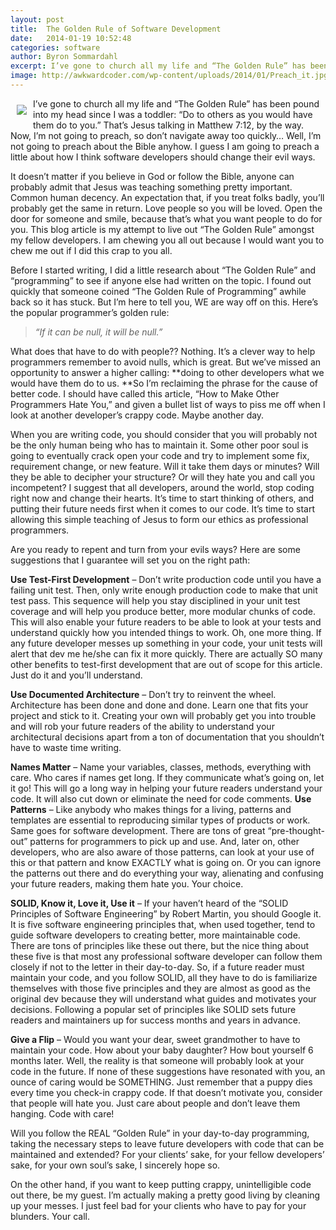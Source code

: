 ```yaml
---
layout: post
title:  The Golden Rule of Software Development
date:   2014-01-19 10:52:48
categories: software
author: Byron Sommardahl
excerpt: I’ve gone to church all my life and “The Golden Rule” has been pound into my head since I was a toddler “Do to others as you would have them do to you.”...
image: http://awkwardcoder.com/wp-content/uploads/2014/01/Preach_it.jpg
---
```

<img style="float: left; padding: 10px;" src="http://awkwardcoder.com/wp-content/uploads/2014/01/Preach_it.jpg" />

I’ve gone to church all my life and “The Golden Rule” has been pound into my head since I was a toddler: “Do to others as you would have them do to you.” That’s Jesus talking in Matthew 7:12, by the way. Now, I’m not going to preach, so don’t navigate away too quickly… Well, I’m not going to preach about the Bible anyhow. I guess I am going to preach a little about how I think software developers should change their evil ways. 

It doesn’t matter if you believe in God or follow the Bible, anyone can probably admit that Jesus was teaching something pretty important. Common human decency. An expectation that, if you treat folks badly, you’ll probably get the same in return. Love people so you will be loved. Open the door for someone and smile, because that’s what you want people to do for you. This blog article is my attempt to live out “The Golden Rule” amongst my fellow developers. I am chewing you all out because I would want you to chew me out if I did this crap to you all. 

Before I started writing, I did a little research about “The Golden Rule” and “programming” to see if anyone else had written on the topic. I found out quickly that someone coined “The Golden Rule of Programming” awhile back so it has stuck. But I’m here to tell you, WE are way off on this. Here’s the popular programmer’s golden rule:

> _“If it can be null, it will be null.”_ 

What does that have to do with people?? Nothing. It’s a clever way to help programmers remember to avoid nulls, which is great. But we’ve missed an opportunity to answer a higher calling: **doing to other developers what we would have them do to us. **So I’m reclaiming the phrase for the cause of better code. I should have called this article, “How to Make Other Programmers Hate You,” and given a bullet list of ways to piss me off when I look at another developer’s crappy code. Maybe another day.  

When you are writing code, you should consider that you will probably not be the only human being who has to maintain it. Some other poor soul is going to eventually crack open your code and try to implement some fix, requirement change, or new feature. Will it take them days or minutes? Will they be able to decipher your structure? Or will they hate you and call you incompetent? I suggest that all developers, around the world, stop coding right now and change their hearts. It’s time to start thinking of others, and putting their future needs first when it comes to our code. It’s time to start allowing this simple teaching of Jesus to form our ethics as professional programmers. 

Are you ready to repent and turn from your evils ways? Here are some suggestions that I guarantee will set you on the right path: 

**Use Test-First Development** – Don’t write production code until you have a failing unit test. Then, only write enough production code to make that unit test pass. This sequence will help you stay disciplined in your unit test coverage and will help you produce better, more modular chunks of code. This will also enable your future readers to be able to look at your tests and understand quickly how you intended things to work. Oh, one more thing. If any future developer messes up something in your code, your unit tests will alert that dev me he/she can fix it more quickly. There are actually SO many other benefits to test-first development that are out of scope for this article. Just do it and you’ll understand. 

**Use Documented Architecture** – Don’t try to reinvent the wheel. Architecture has been done and done and done. Learn one that fits your project and stick to it. Creating your own will probably get you into trouble and will rob your future readers of the ability to understand your architectural decisions apart from a ton of documentation that you shouldn’t have to waste time writing. 

**Names Matter** – Name your variables, classes, methods, everything with care. Who cares if names get long. If they communicate what’s going on, let it go! This will go a long way in helping your future readers understand your code. It will also cut down or eliminate the need for code comments. **Use Patterns** – Like anybody who makes things for a living, patterns and templates are essential to reproducing similar types of products or work. Same goes for software development. There are tons of great “pre-thought-out” patterns for programmers to pick up and use. And, later on, other developers, who are also aware of those patterns, can look at your use of this or that pattern and know EXACTLY what is going on. Or you can ignore the patterns out there and do everything your way, alienating and confusing your future readers, making them hate you. Your choice. 

**SOLID, Know it, Love it, Use it** – If your haven’t heard of the “SOLID Principles of Software Engineering” by Robert Martin, you should Google it. It is five software engineering principles that, when used together, tend to guide software developers to creating better, more maintainable code. There are tons of principles like these out there, but the nice thing about these five is that most any professional software developer can follow them closely if not to the letter in their day-to-day. So, if a future reader must maintain your code, and you follow SOLID, all they have to do is familiarize themselves with those five principles and they are almost as good as the original dev because they will understand what guides and motivates your decisions. Following a popular set of principles like SOLID sets future readers and maintainers up for success months and years in advance. 

**Give a Flip** – Would you want your dear, sweet grandmother to have to maintain your code. How about your baby daughter? How bout yourself 6 months later. Well, the reality is that someone will probably look at your code in the future. If none of these suggestions have resonated with you, an ounce of caring would be SOMETHING. Just remember that a puppy dies every time you check-in crappy code. If that doesn’t motivate you, consider that people will hate you. Just care about people and don’t leave them hanging. Code with care! 

Will you follow the REAL “Golden Rule” in your day-to-day programming, taking the necessary steps to leave future developers with code that can be maintained and extended? For your clients’ sake, for your fellow developers’ sake, for your own soul’s sake, I sincerely hope so. 

On the other hand, if you want to keep putting crappy, unintelligible code out there, be my guest. I’m actually making a pretty good living by cleaning up your messes. I just feel bad for your clients who have to pay for your blunders. Your call. 